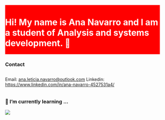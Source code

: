 <style>
.container{
    display: flex;
    flex-direction: column;
    padding: 0;
    margin: 0;
 }
  .container .title{
     background-color: red;
     color: white;
  }
</style>
<div class='container'>
  <div class='title'>
    <h1>Hi! My name is Ana Navarro and I am a student of Analysis and systems development. 👋</h1>
   </div
</div>


### Contact
Email: ana.leticia.navarro@outlook.com
Linkedin: https://www.linkedin.com/in/ana-navarro-4527531a4/

### 🌱 I’m currently learning ...
<img src='https://i.pinimg.com/originals/ec/7b/d0/ec7bd0611de16db175d160e203255bec.png' />


